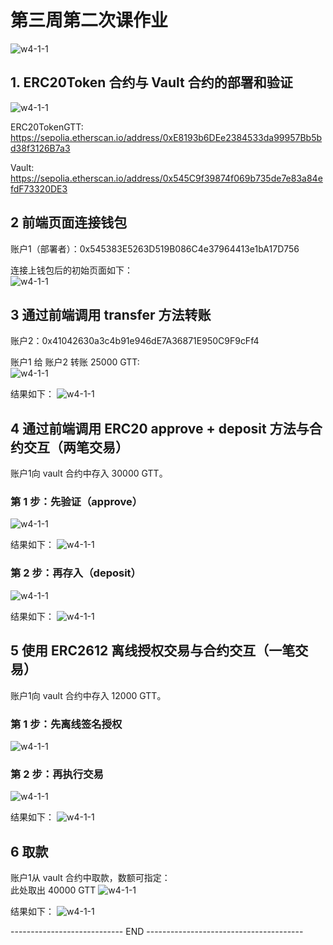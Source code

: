 # 第三周第二次课作业
![w4-1-1](./contract/IMG/homework4-1-1.png)


## 1. ERC20Token 合约与 Vault 合约的部署和验证

![w4-1-1](./contract/IMG/DeployedOnSepolia/1_Depoly&Verify_Sepolia.png)<br>

ERC20TokenGTT:<br>
https://sepolia.etherscan.io/address/0xE8193b6DEe2384533da99957Bb5bd38f3126B7a3<br>

Vault:<br>
https://sepolia.etherscan.io/address/0x545C9f39874f069b735de7e83a84efdF73320DE3<br>


## 2 前端页面连接钱包

账户1（部署者）：0x545383E5263D519B086C4e37964413e1bA17D756<br>

连接上钱包后的初始页面如下：<br>
![w4-1-1](./contract/IMG/DeployedOnSepolia/2_frontEnd_initialPage.png)<br>

## 3 通过前端调用 transfer 方法转账

账户2：0x41042630a3c4b91e946dE7A36871E950C9F9cFf4<br>

账户1 给 账户2 转账 25000 GTT:<br>
![w4-1-1](./contract/IMG/DeployedOnSepolia/3a_transfer_action.png)<br>

结果如下：
![w4-1-1](./contract/IMG/DeployedOnSepolia/3b_transfer_result.png)<br>

## 4 通过前端调用 ERC20 approve + deposit 方法与合约交互（两笔交易）

账户1向 vault 合约中存入 30000 GTT。<br>
### 第 1 步：先验证（approve）
![w4-1-1](./contract/IMG/DeployedOnSepolia/4a_Approve_action.png)<br>

结果如下：
![w4-1-1](./contract/IMG/DeployedOnSepolia/4b_Approve_result.png)<br>

### 第 2 步：再存入（deposit）
![w4-1-1](./contract/IMG/DeployedOnSepolia/4c_Deposit_action.png)<br>

结果如下：
![w4-1-1](./contract/IMG/DeployedOnSepolia/4d_Deposit_result.png)<br>

## 5 使用 ERC2612 离线授权交易与合约交互（一笔交易）

账户1向 vault 合约中存入 12000 GTT。<br>
### 第 1 步：先离线签名授权
![w4-1-1](./contract/IMG/DeployedOnSepolia/5a_permitDeposit_sign_action.png)<br>
### 第 2 步：再执行交易
![w4-1-1](./contract/IMG/DeployedOnSepolia/5b_permitDeposit_transaction_action.png)<br>

结果如下：
![w4-1-1](./contract/IMG/DeployedOnSepolia/5c_permitDeposit_result.png)<br>

## 6 取款
账户1从 vault 合约中取款，数额可指定：<br>
此处取出 40000 GTT
![w4-1-1](./contract/IMG/DeployedOnSepolia/6a_withdraw_action.png)<br>

结果如下：
![w4-1-1](./contract/IMG/DeployedOnSepolia/6b_withdraw_result.png)<br>

----------------------------  END  ---------------------------------------

